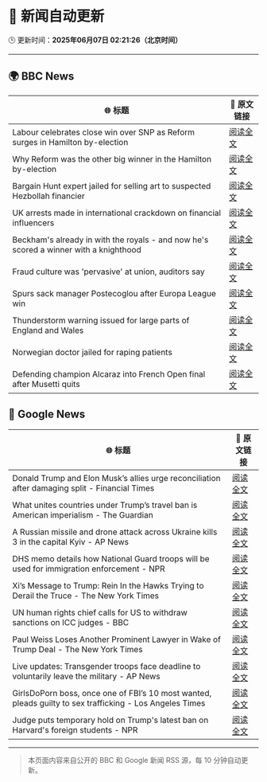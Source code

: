 # 🧠 新闻自动更新

🕒 更新时间：**2025年06月07日 02:21:26（北京时间）**

---

## 🌍 BBC News

| 🌐 标题 | 🔗 原文链接 |
|--------|-------------|
| Labour celebrates close win over SNP as Reform surges in Hamilton by-election | [阅读全文](https://www.bbc.com/news/articles/cpw7ppj2wyxo) |
| Why Reform was the other big winner in the Hamilton by-election | [阅读全文](https://www.bbc.com/news/articles/cj42gver2glo) |
| Bargain Hunt expert jailed for selling art to suspected Hezbollah financier | [阅读全文](https://www.bbc.com/news/articles/c7539vd0wepo) |
| UK arrests made in international crackdown on financial influencers | [阅读全文](https://www.bbc.com/news/articles/crljw8n78l1o) |
| Beckham's already in with the royals - and now he's scored a winner with a knighthood | [阅读全文](https://www.bbc.com/news/articles/c5yezxvjy25o) |
| Fraud culture was 'pervasive' at union, auditors say | [阅读全文](https://www.bbc.com/news/articles/c1w3ye4p8l3o) |
| Spurs sack manager Postecoglou after Europa League win | [阅读全文](https://www.bbc.com/sport/football/articles/c391v08kp9ro) |
| Thunderstorm warning issued for large parts of England and Wales | [阅读全文](https://www.bbc.com/news/articles/cq851x1y9eqo) |
| Norwegian doctor jailed for raping patients | [阅读全文](https://www.bbc.com/news/articles/cgj8x7dz435o) |
| Defending champion Alcaraz into French Open final after Musetti quits | [阅读全文](https://www.bbc.com/sport/tennis/articles/cnv193eey78o) |

## 📰 Google News

| 🌐 标题 | 🔗 原文链接 |
|--------|-------------|
| Donald Trump and Elon Musk’s allies urge reconciliation after damaging split - Financial Times | [阅读全文](https://news.google.com/rss/articles/CBMicEFVX3lxTFAyRVkyUTBKWk03WnRlNXljdzVEWVhHSTN1M2kyOWJMMGNpZXRJbGt3RmFVb2JWLUNPR1hIQWpOS3NqNDhXcEw3eGNJZkNjOWVyN2NCa0xtam92MVM5V1Fpc1lIYnUxbGNtTTFFQTA5S3Q?oc=5) |
| What unites countries under Trump’s travel ban is American imperialism - The Guardian | [阅读全文](https://news.google.com/rss/articles/CBMiggFBVV95cUxNVU5aVU9fT1VwcVFLTXZZSnVxOTVubFVSdUpHeWlZeU1ESk5VeWNnLTZHd1h4UTBWbWdiaUxwNnAtLW43U1NENnRSNU5nR01WdDVSUE9haDROd19IOEZEZU1zZ2x3dE55S0tYaHFBQmRSbXYxY3E2X0ZFVWxNZ3JvSGJ3?oc=5) |
| A Russian missile and drone attack across Ukraine kills 3 in the capital Kyiv - AP News | [阅读全文](https://news.google.com/rss/articles/CBMiogFBVV95cUxNMHVtSkpRWmJEbkt5UE9xUVBkbkpOblZBT3Y0UDJGS3pNZE1UX0pwb3BwSWYyR2h2bXpGbElBdXVJRXFDZERBWDJoa0F0OW51QXJPWDJob2wtV2ZidHlmenR2eEJ2VEZxVnBGblRWVTNiX3I2LWpPbVNrUTNTODI5aEZ4SXhGeWlfdWFXR0tXcHJVejVrWmlRdkppVFdWYjZZSWc?oc=5) |
| DHS memo details how National Guard troops will be used for immigration enforcement - NPR | [阅读全文](https://news.google.com/rss/articles/CBMikAFBVV95cUxQQzZSRi03OUVoQVZ5dXE1VnY0OEE0Vm1UUG84NmcwUXVBOGRUcFR2VnA3ekZxMUZhekJRbzRLMjFBQ3ZYM3BPcld1ZWlEQk1wN2s0bnYzdTd1OTBDUzhtenloMlhpVUdNajg0dmZjbUFKcnNGQmFMU3ZfcFZ4bjU5d3hNcURIVlVPWklDYmc1b3M?oc=5) |
| Xi’s Message to Trump: Rein In the Hawks Trying to Derail the Truce - The New York Times | [阅读全文](https://news.google.com/rss/articles/CBMifkFVX3lxTE5JeTVuS3c3NWlXa1pyTFZkc2NkMFg1d1BhMURiM3ktTk0tdHpobklsNmNmaXc1MTZETkRJNFNBVjhNZURMQmlOZzdIaW9JRkZJWV82eFBoNVRwOW5JOHZmNTI4M0M5WXlnMU55NVBUMllha1BQc1A3Q016YlMwdw?oc=5) |
| UN human rights chief calls for US to withdraw sanctions on ICC judges - BBC | [阅读全文](https://news.google.com/rss/articles/CBMiWkFVX3lxTFBCbjZ2OVZscFVPbmI4RE05WGhja1Rsal9UeVJZRmswM3BpWWg2WVFUQWVMZTV4TkJNZjJVTkFWTmRxZGdmcUN6R0Q5bS1fMkpqWWdKMTh1NGFBd9IBX0FVX3lxTFBrRU5URV9mNHpGbWQ2MFVNeFZwNnRUOHJGaE8tT19lU3JCQzVFaXFxcFRGV3EtY0U0d1hoMm04VTZXbVFkLUx2ZlNqalpMX1p6bnBwX3BJQm9iY2k0MlRj?oc=5) |
| Paul Weiss Loses Another Prominent Lawyer in Wake of Trump Deal - The New York Times | [阅读全文](https://news.google.com/rss/articles/CBMilgFBVV95cUxQTGNoX25ybzN6QzlnRmd2bTJUYWxFTTI2TnhQazY3Vy1KSXZybHAzbFFySHZyQ2dZd3huZEJDRTJKMk5MNklRejN3XzFWVl9ILXJmNmNWalJVSmFBcXVCWjlwYkFBS1Vyc2Vmb2Q0dEY4d3RLUjhrX2NMQUVaZnVfeTgtQ2RyaXMxNW1oVy1oZDl1bkFWUXc?oc=5) |
| Live updates: Transgender troops face deadline to voluntarily leave the military - AP News | [阅读全文](https://news.google.com/rss/articles/CBMiakFVX3lxTE81WlB2d1lFN245MkNWN0FvSjZrazNGUzZobURSWXRGQXlsd1VLeVBXY1hDRzExRFd4bEpkQXZnZElEMlZ2cjY1SUNTMUQyQThIdFlSZU8yNFN5RjRfVFY4aWtMSlk3S3A4T1E?oc=5) |
| GirlsDoPorn boss, once one of FBI’s 10 most wanted, pleads guilty to sex trafficking - Los Angeles Times | [阅读全文](https://news.google.com/rss/articles/CBMiuAFBVV95cUxPX1FoeHNMSlpSV3Y0NEY1RzZWVGNVTTNzdnJCVExjZ1l4QUdOT2tQTExocmp5X2xqUF9JVklLVUcxTUVNbmZ0eWRDYjl5SVNHWVVLRmxwa0pJZVJjVVBWdlJ0RDBselRObFhOeWh2TFFCNmE1S0oweFd5dzAtTlhSMFNnZDZ2Szh6NXRNM1NPMzdGaDhWaUVUbU42VkNVS1NGNy1YbVI4NzR2T1hsYnFJaGtWVDRWeC0w?oc=5) |
| Judge puts temporary hold on Trump's latest ban on Harvard's foreign students - NPR | [阅读全文](https://news.google.com/rss/articles/CBMimwFBVV95cUxQOXJ4ak9INzJzZUF5OGhObmNaSFRBZW9EbEVuZkV5YVVoMkFrdzlLTEZHaU1Ic1NhMmxSWGJUUWZTblhZUGJRV2lzenZoaUZpQ1ljU1JfeG5VNHlkZG1wOExuZ1N4bGMwSEgxeEhWN2tuVnlpUENFNmhJTEhldktyVmZMWUViLVFpMlZPc0laekx4YkZOelFPc0pNVQ?oc=5) |

---
> 本页面内容来自公开的 BBC 和 Google 新闻 RSS 源，每 10 分钟自动更新。